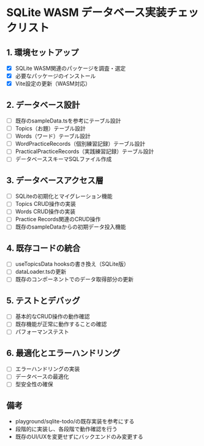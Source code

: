 # SQLite WASM データベース実装チェックリスト

## 1. 環境セットアップ
- [x] SQLite WASM関連のパッケージを調査・選定
- [x] 必要なパッケージのインストール
- [x] Vite設定の更新（WASM対応）

## 2. データベース設計
- [ ] 既存のsampleData.tsを参考にテーブル設計
- [ ] Topics（お題）テーブル設計
- [ ] Words（ワード）テーブル設計
- [ ] WordPracticeRecords（個別練習記録）テーブル設計
- [ ] PracticalPracticeRecords（実践練習記録）テーブル設計
- [ ] データベーススキーマSQLファイル作成

## 3. データベースアクセス層
- [ ] SQLiteの初期化とマイグレーション機能
- [ ] Topics CRUD操作の実装
- [ ] Words CRUD操作の実装
- [ ] Practice Records関連のCRUD操作
- [ ] 既存のsampleDataからの初期データ投入機能

## 4. 既存コードの統合
- [ ] useTopicsData hooksの書き換え（SQLite版）
- [ ] dataLoader.tsの更新
- [ ] 既存のコンポーネントでのデータ取得部分の更新

## 5. テストとデバッグ
- [ ] 基本的なCRUD操作の動作確認
- [ ] 既存機能が正常に動作することの確認
- [ ] パフォーマンステスト

## 6. 最適化とエラーハンドリング
- [ ] エラーハンドリングの実装
- [ ] データベースの最適化
- [ ] 型安全性の確保

## 備考
- playground/sqlite-todo/の既存実装を参考にする
- 段階的に実装し、各段階で動作確認を行う
- 既存のUI/UXを変更せずにバックエンドのみ変更する